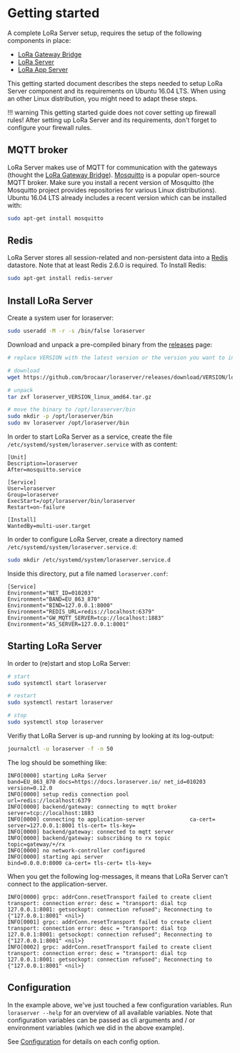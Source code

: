 # Getting started

A complete LoRa Server setup, requires the setup of the following components
in place:


* [LoRa Gateway Bridge](https://docs.loraserver.io/lora-gateway-bridge/)
* [LoRa Server](https://docs.loraserver.io/loraserver/)
* [LoRa App Server](https://docs.loraserver.io/lora-app-server/)

This getting started document describes the steps needed to setup LoRa Server
component and its requirements on Ubuntu 16.04 LTS. When using an other Linux
distribution, you might need to adapt these steps.

!!! warning
    This getting started guide does not cover setting up firewall rules! After
    setting up LoRa Server and its requirements, don't forget to configure
    your firewall rules.

## MQTT broker

LoRa Server makes use of MQTT for communication with the gateways (thought the
[LoRa Gateway Bridge](http://docs.loraserver.io/lora-gateway-bridge/)).
[Mosquitto](http://mosquitto.org/) is a
popular open-source MQTT broker. Make sure you install a recent version of
Mosquitto (the Mosquitto project provides repositories for various Linux
distributions). Ubuntu 16.04 LTS already includes a recent version which can be
installed with:

```bash
sudo apt-get install mosquitto
```

## Redis

LoRa Server stores all session-related and non-persistent data into a
[Redis](http://redis.io/) datastore. Note that at least Redis 2.6.0 is required.
To Install Redis:

```bash
sudo apt-get install redis-server
```

## Install LoRa Server

Create a system user for loraserver:

```bash
sudo useradd -M -r -s /bin/false loraserver
```

Download and unpack a pre-compiled binary from the
[releases](https://github.com/brocaar/loraserver/releases) page:

```bash
# replace VERSION with the latest version or the version you want to install

# download
wget https://github.com/brocaar/loraserver/releases/download/VERSION/loraserver_VERSION_linux_amd64.tar.gz

# unpack
tar zxf loraserver_VERSION_linux_amd64.tar.gz

# move the binary to /opt/loraserver/bin
sudo mkdir -p /opt/loraserver/bin
sudo mv loraserver /opt/loraserver/bin
```

In order to start LoRa Server as a service, create the file
`/etc/systemd/system/loraserver.service` with as content:

```
[Unit]
Description=loraserver
After=mosquitto.service

[Service]
User=loraserver
Group=loraserver
ExecStart=/opt/loraserver/bin/loraserver
Restart=on-failure

[Install]
WantedBy=multi-user.target
```

In order to configure LoRa Server, create a directory named
`/etc/systemd/system/loraserver.service.d`:

```bash
sudo mkdir /etc/systemd/system/loraserver.service.d
```

Inside this directory, put a file named `loraserver.conf`:

```
[Service]
Environment="NET_ID=010203"
Environment="BAND=EU_863_870"
Environment="BIND=127.0.0.1:8000"
Environment="REDIS_URL=redis://localhost:6379"
Environment="GW_MQTT_SERVER=tcp://localhost:1883"
Environment="AS_SERVER=127.0.0.1:8001"
```

## Starting LoRa Server

In order to (re)start and stop LoRa Server:

```bash
# start
sudo systemctl start loraserver

# restart
sudo systemctl restart loraserver

# stop
sudo systemctl stop loraserver
```

Verifiy that LoRa Server is up-and running by looking at its log-output:

```bash
journalctl -u loraserver -f -n 50
```

The log should be something like:

```
INFO[0000] starting LoRa Server                          band=EU_863_870 docs=https://docs.loraserver.io/ net_id=010203 version=0.12.0
INFO[0000] setup redis connection pool                   url=redis://localhost:6379
INFO[0000] backend/gateway: connecting to mqtt broker    server=tcp://localhost:1883
INFO[0000] connecting to application-server              ca-cert= server=127.0.0.1:8001 tls-cert= tls-key=
INFO[0000] backend/gateway: connected to mqtt server
INFO[0000] backend/gateway: subscribing to rx topic      topic=gateway/+/rx
INFO[0000] no network-controller configured
INFO[0000] starting api server                           bind=0.0.0.0:8000 ca-cert= tls-cert= tls-key=
```

When you get the following log-messages, it means that LoRa Server can't
connect to the application-server.

```
INFO[0000] grpc: addrConn.resetTransport failed to create client transport: connection error: desc = "transport: dial tcp 127.0.0.1:8001: getsockopt: connection refused"; Reconnecting to {"127.0.0.1:8001" <nil>}
INFO[0001] grpc: addrConn.resetTransport failed to create client transport: connection error: desc = "transport: dial tcp 127.0.0.1:8001: getsockopt: connection refused"; Reconnecting to {"127.0.0.1:8001" <nil>}
INFO[0002] grpc: addrConn.resetTransport failed to create client transport: connection error: desc = "transport: dial tcp 127.0.0.1:8001: getsockopt: connection refused"; Reconnecting to {"127.0.0.1:8001" <nil>}
```

## Configuration

In the example above, we've just touched a few configuration variables.
Run `loraserver --help` for an overview of all available variables. Note
that configuration variables can be passed as cli arguments and / or environment
variables (which we did in the above example).

See [Configuration](configuration.md) for details on each config option.
